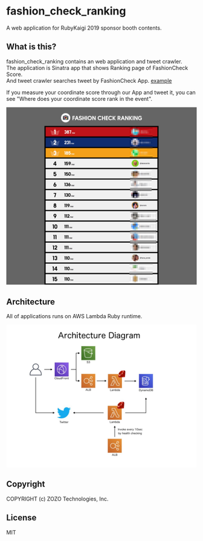 # fashion_check\_ranking

A web application for RubyKaigi 2019 sponsor booth contents.

## What is this?

fashion_check\_ranking contains an web application and tweet crawler.  
The application is Sinatra app that shows Ranking page of FashionCheck Score.   
And tweet crawler searches tweet by FashionCheck App. [example](https://twitter.com/hana_yonde/status/1108884458810146816)

If you measure your coordinate score through our App and tweet it, you can see "Where does your coordinate score rank in the event".

![Screenshot](./images/screenshot.jpg)

## Architecture

All of applications runs on AWS Lambda Ruby runtime.  

![Architecture](./images/architecture.jpg)

## Copyright

COPYRIGHT (c) ZOZO Technologies, Inc.

## License
MIT
